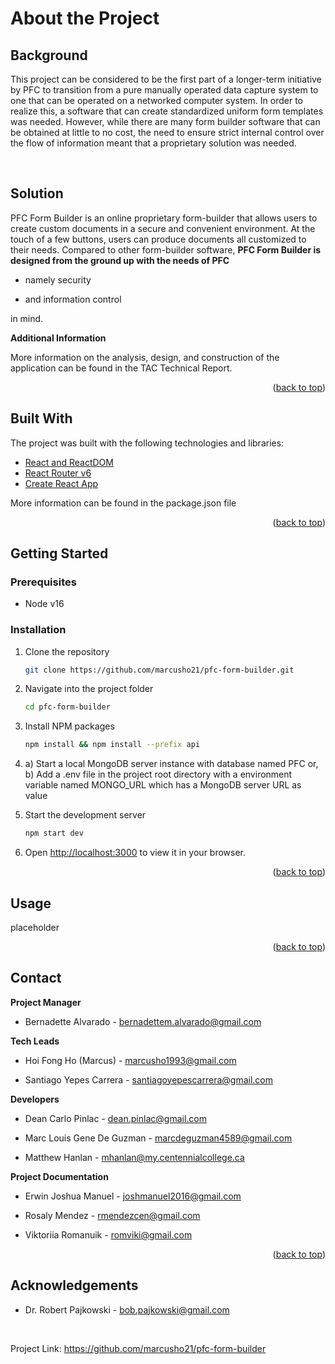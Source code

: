<div id="top"/>

# About the Project

## Background

This project can be considered to be the first part of a longer-term initiative by PFC to transition from a pure manually operated data capture system to one that can be operated on a networked computer system. In order to realize this, a software that can create standardized uniform form templates was needed. However, while there are many form builder software that can be obtained at little to no cost, the need to ensure strict internal control over the flow of information meant that a proprietary solution was needed.

&nbsp;

## Solution

PFC Form Builder is an online proprietary form-builder that allows users to create custom documents in a secure and convenient environment. At the touch of a few buttons, users can produce documents all customized to their needs. Compared to other form-builder software, **PFC Form Builder is designed from the ground up with the needs of PFC**

- namely security

- and information control

in mind.

**Additional Information**

More information on the analysis, design, and construction of the application can be found in the TAC Technical Report.

<div>
<p align="right">(<a href="#top">back to top</a>)</p>
</div>

## Built With

The project was built with the following technologies and libraries:

- [React and ReactDOM](https://reactjs.org/)
- [React Router v6](https://reactrouter.com/)
- [Create React App](https://github.com/facebook/create-react-app)

More information can be found in the package.json file

<div>
<p align="right">(<a href="#top">back to top</a>)</p>
</div>

## Getting Started

### Prerequisites

- Node v16

### Installation

1. Clone the repository

   ```bash
   git clone https://github.com/marcusho21/pfc-form-builder.git
   ```

2. Navigate into the project folder

   ```bash
   cd pfc-form-builder
   ```

3. Install NPM packages

   ```bash
   npm install && npm install --prefix api
   ```

4. a) Start a local MongoDB server instance with database named PFC or,
   b) Add a .env file in the project root directory with a environment variable named MONGO_URL which has a MongoDB server URL as value

5. Start the development server

   ```bash
   npm start dev
   ```

6. Open [http://localhost:3000](http://localhost:3000) to view it in your browser.

<div>
<p align="right">(<a href="#top">back to top</a>)</p>
</div>

## Usage

placeholder

<div>
<p align="right">(<a href="#top">back to top</a>)</p>
</div>

## Contact

**Project Manager**

- Bernadette Alvarado - bernadettem.alvarado@gmail.com

**Tech Leads**

- Hoi Fong Ho (Marcus) - marcusho1993@gmail.com

- Santiago Yepes Carrera - santiagoyepescarrera@gmail.com

**Developers**

- Dean Carlo Pinlac - dean.pinlac@gmail.com

- Marc Louis Gene De Guzman - marcdeguzman4589@gmail.com

- Matthew Hanlan - mhanlan@my.centennialcollege.ca

**Project Documentation**

- Erwin Joshua Manuel - joshmanuel2016@gmail.com

- Rosaly Mendez - rmendezcen@gmail.com

- Viktoriia Romanuik - romviki@gmail.com

<div>
<p align="right">(<a href="#top">back to top</a>)</p>
</div>

## Acknowledgements

- Dr. Robert Pajkowski - bob.pajkowski@gmail.com

&nbsp;

Project Link: <https://github.com/marcusho21/pfc-form-builder>
